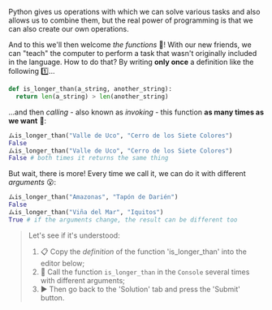 Python gives us operations with which we can solve various tasks and also allows us to combine them, but the real power of programming is that we can also create our own operations.

And to this we'll then welcome _the functions_ :confetti_ball:! With our new friends, we can "teach" the computer to perform a task that wasn't originally included in the language. How to do that? By writing **only once** a definition like the following :one:...

```python
def is_longer_than(a_string, another_string):
  return len(a_string) > len(another_string)
```

...and then _calling_ - also known as _invoking_ - this function **as many times as we want** :1234::

```python
ムis_longer_than("Valle de Uco", "Cerro de los Siete Colores")
False
ムis_longer_than("Valle de Uco", "Cerro de los Siete Colores")
False # both times it returns the same thing
```

But wait, there is more! Every time we call it, we can do it with different _arguments_ :open_mouth::

```python
ムis_longer_than("Amazonas", "Tapón de Darién")
False
ムis_longer_than("Viña del Mar", "Iquitos")
True # if the arguments change, the result can be different too
```

> Let's see if it's understood:
>
> 1. 📋 Copy the _definition_ of the function 'is_longer_than' into the editor below;
> 2. 📢 Call the function `is_longer_than` in the `Console` several times with different arguments;
> 3. ▶ Then go back to the 'Solution' tab and press the 'Submit' button.
